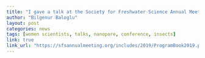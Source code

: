 ```yaml
---
title: "I gave a talk at the Society for Freshwater Science Annual Meeting in Salt Lake City, US."
author: "Bilgenur Baloglu"
layout: post
categories: news
tags: [women scientists, talks, nanopore, conference, insects]
link: true
link_url: "https://sfsannualmeeting.org/includes/2019/ProgramBook2019.pdf" 
---
```



